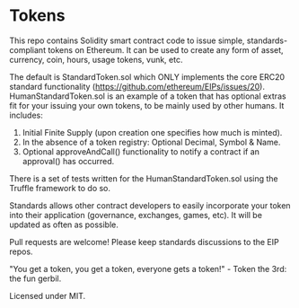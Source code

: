 # Tokens

This repo contains Solidity smart contract code to issue simple, standards-compliant tokens on Ethereum. It can be used to create any form of asset, currency, coin, hours, usage tokens, vunk, etc.  

The default is StandardToken.sol which ONLY implements the core ERC20 standard functionality (https://github.com/ethereum/EIPs/issues/20).  
HumanStandardToken.sol is an example of a token that has optional extras fit for your issuing your own tokens, to be mainly used by other humans. It includes:  

1) Initial Finite Supply (upon creation one specifies how much is minted).  
2) In the absence of a token registry: Optional Decimal, Symbol & Name.  
3) Optional approveAndCall() functionality to notify a contract if an approval() has occurred.  

There is a set of tests written for the HumanStandardToken.sol using the Truffle framework to do so.

Standards allows other contract developers to easily incorporate your token into their application (governance, exchanges, games, etc). It will be updated as often as possible.  

Pull requests are welcome! Please keep standards discussions to the EIP repos.

"You get a token, you get a token, everyone gets a token!" - Token the 3rd: the fun gerbil.  

Licensed under MIT.  
